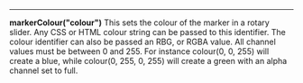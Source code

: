 <a name="markerColour"><h3 style="padding-top: 40px; margin-top: 40px;"></h3></a>
_____________________________
**markerColour("colour")** This sets the colour of the marker in a rotary slider. Any CSS or HTML colour string can be passed to this identifier. The colour identifier can also be passed an RBG, or RGBA value. All channel values must be between 0 and 255. For instance colour(0, 0, 255) will create a blue, while colour(0, 255, 0, 255) will create a green with an alpha channel set to full.  

<!--UPDATE WIDGET_IN_CSOUND
    SIdent sprintf "markerColour(%d, %d, %d) ", rnd(255), rnd(255), rnd(255)
    SIdentifier strcat SIdentifier, SIdent  
-->